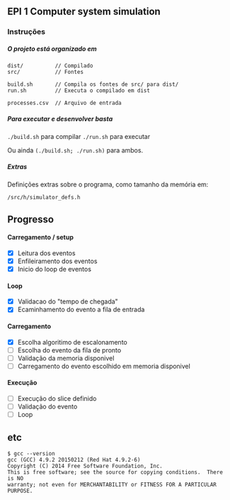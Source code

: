 ## EPI 1 Computer system simulation

### Instruções

##### O projeto está organizado em

    dist/          // Compilado
    src/           // Fontes

    build.sh       // Compila os fontes de src/ para dist/
    run.sh         // Executa o compilado em dist

    processes.csv  // Arquivo de entrada

##### Para executar e desenvolver basta

`./build.sh` para compilar
`./run.sh` para executar

Ou ainda `(./build.sh; ./run.sh)` para ambos.

##### Extras

Definições extras sobre o programa, como tamanho da memória em:

    /src/h/simulator_defs.h

## Progresso

#### Carregamento / setup
- [x] Leitura dos eventos
- [x] Enfileiramento dos eventos
- [x] Inicio do loop de eventos

#### Loop
- [x] Validacao do "tempo de chegada"
- [x] Ecaminhamento do evento a fila de entrada

#### Carregamento
- [x] Escolha algoritimo de escalonamento
- [ ] Escolha do evento da fila de pronto
- [ ] Validação da memoria disponivel
- [ ] Carregamento do evento escolhido em memoria disponivel

#### Execução
- [ ] Execução do slice definido
- [ ] Validação do evento
- [ ] Loop

## etc

    $ gcc --version
    gcc (GCC) 4.9.2 20150212 (Red Hat 4.9.2-6)
    Copyright (C) 2014 Free Software Foundation, Inc.
    This is free software; see the source for copying conditions.  There is NO
    warranty; not even for MERCHANTABILITY or FITNESS FOR A PARTICULAR PURPOSE.
